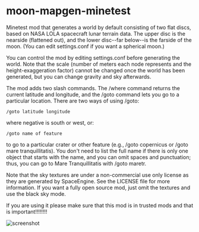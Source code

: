 # moon-mapgen-minetest
Minetest mod that generates a world by default consisting of two flat discs, based on NASA LOLA spacecraft lunar terrain data. The upper disc is the nearside (flattened out), and the lower disc--far below--is the farside of the moon. (You can edit settings.conf if you want a spherical moon.)

You can control the mod by editing settings.conf before generating the world. Note that the scale (number of meters each node represents and the height-exaggeration factor) cannot be changed once the world has been generated, but you can change gravity and sky afterwards.

The mod adds two slash commands. The /where command returns the current latitude and longitude, and the /goto command lets you go to a particular location. There are two ways of using /goto:

    /goto latitude longitude

where negative is south or west, or:

    /goto name of feature

to go to a particular crater or other feature (e.g., /goto copernicus or /goto mare tranquillitatis). You don't need to list the full name if there is only one object that starts with the name, and you can omit spaces and punctuation; thus, you can go to Mare Tranquillitatis with /goto maretr.

Note that the sky textures are under a non-commercial use only license as they are generated by SpaceEngine. See the LICENSE file for more information. If you want a fully open source mod, just omit the textures and use the black sky mode.

If you are using it please make sure that this mod is in trusted mods and that is important!!!!!!!!

![screenshot](../screenshots/screenshot.jpg?raw=true)
